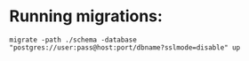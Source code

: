 # Running migrations:
```migrate -path ./schema -database "postgres://user:pass@host:port/dbname?sslmode=disable" up```
